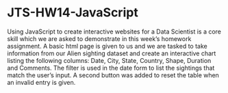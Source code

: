 # JTS-HW14-JavaScript

Using JavaScript to create interactive websites for a Data Scientist is a core skill which we are asked to demonstrate in this week’s homework assignment. A basic html page is given to us and we are tasked to take information from our Alien sighting dataset and create an interactive chart listing the following columns: Date, City, State, Country, Shape, Duration and Comments. The filter is used in the date form to list the sightings that match the user’s input. A second button was added to reset the table when an invalid entry is given. 